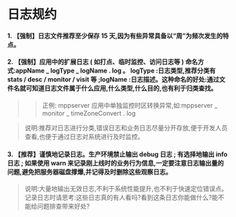日志规约
=====


#### 1. 【强制】日志文件推荐至少保存 15 天,因为有些异常具备以“周”为频次发生的特点。

#### 2. 【强制】应用中的扩展日志 ( 如打点、临时监控、访问日志等 ) 命名方式:appName _ logType _ logName . log 。 logType :日志类型,推荐分类有stats / desc / monitor / visit 等 ;logName :日志描述。这种命名的好处:通过文件名就可知道日志文件属于什么应用,什么类型,什么目的,也有利于归类查找。

> > 正例: mppserver 应用中单独监控时区转换异常,如:mppserver _ monitor _ timeZoneConvert . log

> 说明:推荐对日志进行分类,错误日志和业务日志尽量分开存放,便于开发人员查看,也便于通过日志对系统进行及时监控。


#### 3. 【推荐】谨慎地记录日志。生产环境禁止输出 debug 日志 ; 有选择地输出 info 日志 ; 如果使用 warn 来记录刚上线时的业务行为信息,一定要注意日志输出量的问题,避免把服务器磁盘撑爆,并记得及时删除这些观察日志。
> 说明:大量地输出无效日志,不利于系统性能提升,也不利于快速定位错误点。记录日志时请思考:这些日志真的有人看吗?看到这条日志你能做什么?能不能给问题排查带来好处?
